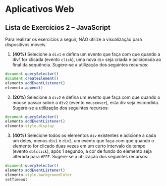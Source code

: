 # Aplicativos Web
## Lista de Exercícios 2 – JavaScript

Para realizar os exercícios a seguir, NÃO utilize a visualização para dispositivos móveis.

1.	**(40%)** Selecione a `div1` e defina um evento que faça com que quando a div1 for clicada (evento `click`), uma nova `div` seja criada e adicionada ao final da sequência. Sugere-se a utilização dos seguintes recursos:

```js
document.querySelector()
document.createElement()
elemento.addEventListener()
elemento.append()
```

2.	**(20%)** Selecione a `div2` e defina um evento que faça com que quando o mouse passar sobre a `div2` (evento `mouseover`), esta div seja escondida. Sugere-se a utilização dos seguintes recursos:

```js
document.querySelector()
elemento.addEventListener()
elemento.style.display
```

3.	**(40%)** Selecione todos os elementos `div` existentes e adicione a cada um deles, menos `div1` e `div2`, um evento que faça com que quando o elemento for clicado duas vezes em um curto intervalo de tempo (evento `dblclick`), após 1 segundo, a cor de fundo do elemento seja alterada para `#FFF`. Sugere-se a utilização dos seguintes recursos:

```js
document.querySelector()
elemento.addEventListener()
elemento.style.backgroundColor
setTimeout
```
